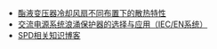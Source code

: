 - [酯液变压器冷却风扇不同布置下的散热特性](https://www.jishulink.com/post/1857539)
- [交流电源系统浪涌保护器的选择与应用（IEC/EN系统）](https://lsp.global/zh-CN/earthing-systems/)
- [SPD相关知识博客](https://lsp.global/zh-CN/blogs/)